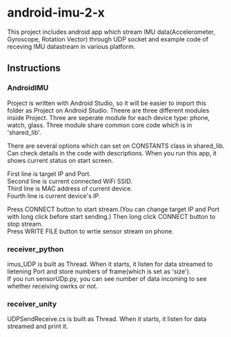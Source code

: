 # android-imu-2-x
This project includes android app which stream IMU data(Accelerometer, Gyroscope, Rotation Vector) through UDP socket and example code of receving IMU datastream in various platform.

## Instructions
### AndroidIMU
Project is written with Android Studio, so it will be easier to import this folder as Project on Android Studio. Theere are three different modules inside Project. Three are seperate module for each device type: phone, watch, glass. Three module share common core code which is in 'shared_lib'.

There are several options which can set on CONSTANTS class in shared_lib. Can check details in the code with descriptions. 
When you run this app, it shows current status on start screen. 

First line is target IP and Port.  
Second line is current connected WiFi SSID.  
Third line is MAC address of current device.  
Fourth line is current device's IP.  

Press CONNECT button to start stream.(You can change target IP and Port with long click before start sending.) Then long click CONNECT button to stop stream.  
Press WRITE FILE button to wrtie sensor stream on phone.

### receiver_python
imus_UDP is built as Thread. When it starts, it listen for data streamed to lietening Port and store numbers of frame(which is set as 'size').  
If you run sensorUDp.py, you can see number of data incoming to see whether receiving owrks or not.

### receiver_unity
UDPSendReceive.cs is built as Thread. When it starts, it listen for data streamed and print it. 
